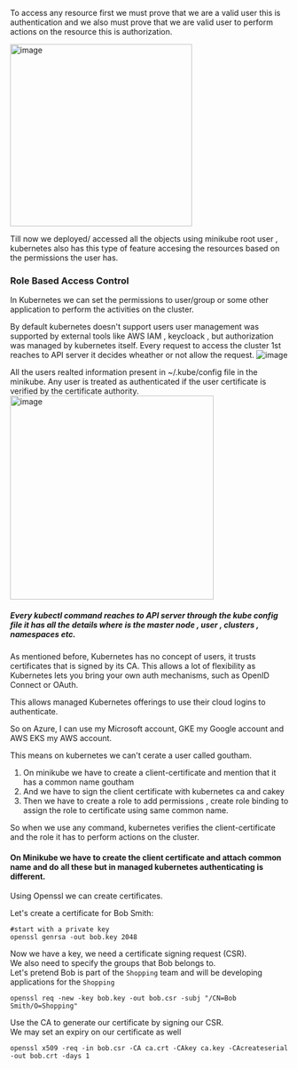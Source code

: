 To access any resource first we must prove that we are a valid user this is authentication and we also  must prove that we are valid user to perform actions on the
resource this is  authorization.

<img width="328" alt="image" src="https://github.com/KORLA2/Kubernetes/assets/96729391/24b21bf5-fb45-41ba-a87b-5e84fc30d123">

Till now we deployed/ accessed all the objects using minikube root user , kubernetes also has this type of feature  accesing the resources based on the permissions 
the user has.

 ### Role Based Access Control
 In Kubernetes we can set the permissions to  user/group or some other application to perform the activities on the cluster.


By default kubernetes doesn't support users user management was supported by external tools like AWS IAM , keycloack , but authorization was managed by kubernetes itself.
Every request to access the cluster 1st reaches to API server it decides wheather or not allow the request. 
![image](https://github.com/KORLA2/Kubernetes/assets/96729391/977a7980-a464-457a-8918-2624a7c78f00)


All the users realted information present in ~/.kube/config file in the minikube. Any user is treated as authenticated if the user certificate is verified by the 
certificate authority.
<img width="367" alt="image" src="https://github.com/KORLA2/Kubernetes/assets/96729391/92486444-1899-4db6-a8fb-7c31f83e01d7">

##### Every kubectl command reaches to API server through the kube config file it has all the details where is the master node , user , clusters , namespaces etc.

As mentioned before, Kubernetes has no concept of users, it trusts certificates that is signed by its CA.
This allows a lot of flexibility as Kubernetes lets you bring your own auth mechanisms, such as OpenID Connect or OAuth.

This allows managed Kubernetes offerings to use their cloud logins to authenticate.

So on Azure, I can use my Microsoft account, GKE my Google account and AWS EKS my AWS account.

This means on kubernetes we can't cerate a user called goutham.

1. On minikube we have to create a client-certificate and mention that it has a common name goutham 
2. And we have to sign the client certificate with kubernetes ca and cakey
3. Then we have to create a role to add permissions , create role binding to assign the role to certificate using same common name. 

So when we use any command, kubernetes verifies the client-certificate and the role it has to perform actions on the cluster.

#### On Minikube we have to create the client certificate and attach common name and do all these but in managed kubernetes authenticating is different.

Using Openssl we can create certificates.

Let's create a certificate for Bob Smith:


```
#start with a private key
openssl genrsa -out bob.key 2048

```

Now we have a key, we need a certificate signing request (CSR). </br>
We also need to specify the groups that Bob belongs to. </br>
Let's pretend Bob is part of the `Shopping` team and will be developing 
applications for the `Shopping` 

```
openssl req -new -key bob.key -out bob.csr -subj "/CN=Bob Smith/O=Shopping"
```

Use the CA to generate our certificate by signing our CSR. </br>
We may set an expiry on our certificate as well

```
openssl x509 -req -in bob.csr -CA ca.crt -CAkey ca.key -CAcreateserial -out bob.crt -days 1
```




